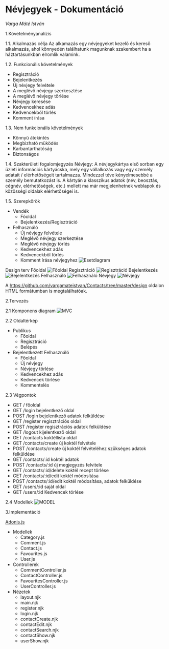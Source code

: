 # Névjegyek - Dokumentáció
*Varga Máté István*

1.Követelményanalízis

1.1.  Alkalmazás célja
  Az alkamazás egy névjegyeket kezelő és kereső alkalmazás, ahol könnyedén találhatunk magunknak szakembert ha a háztartásunkban elromlik valamink.
  
1.2.  Funkcionális követelmények
  - Regisztráció
  - Bejelentkezés
  - Új névjegy felvétele
  - A meglévő névjegy szerkesztése
  - A meglévő névjegy törlése
  - Névjegy keresése
  - Kedvencekhez adás
  - Kedvencekből törlés
  - Komment írása

1.3.  Nem funkcionális követelmények
  - Könnyű átekintés
  - Megbizható müködés
  - Karbantarthatóság
  - Biztonságos
  
1.4.  Szakterületi fogalomjegyzés
  Névjegy: A névjegykártya első sorban egy üzleti információs kártyácska, mely egy vállalkozás vagy egy személy adatait / elérhetőségeit tartalmazza. Mindezzel téve kényelmesebbé a személy bemutatkozást is. A kártyán a klasszikus adatok (név, beosztás, cégnév, elérhetőségek, etc.) mellett ma már megjelenhetnek weblapok és közösségi oldalak elérhetőségei is. 

1.5.  Szerepkörök
  - Vendék
    - Főoldal
    - Bejelentkezés/Regisztráció
  - Felhasználó
    - Új névjegy felvétele
    - Meglévő névjegy szerkeztése
    - Meglévő névjegy törlés
    - Kedvencekhez adás
    - Kedvencekből törlés
    - Komment írása névjegyhez
    ![Esetdiagram](https://github.com/vargamateistvan/Contacts/blob/master/images/esetdiagram.png)

Design terv
Főoldal
![Főoldal](https://github.com/vargamateistvan/Contacts/blob/master/images/main.png)
Regisztráció
![Regisztráció](https://github.com/vargamateistvan/Contacts/blob/master/images/singin.png)
Bejelentkezés
![Bejelentkezés](https://github.com/vargamateistvan/Contacts/blob/master/images/singup.png)
Felhasználó
![Felhasználó](https://github.com/vargamateistvan/Contacts/blob/master/images/user.png)
Névjegy
![Névjegy](https://github.com/vargamateistvan/Contacts/blob/master/images/contact.png)

A https://github.com/vargamateistvan/Contacts/tree/master/design oldalon HTML formátumban is megtalálhatóak.

2.Tervezés

2.1 Komponens diagram
![MVC](https://github.com/vargamateistvan/Contacts/blob/master/images/mvc.png)

2.2 Oldaltérkép
- Publikus
    - Főoldal
    - Regisztráció
    - Belépés
- Bejelentkezett Felhasználó
    - Főoldal
    - Új névjegy
    - Névjegy törlése
    - Kedvencekhez adás
    - Kedvencek törlése
    - Kommentelés

2.3 Végpontok
- GET / főoldal
- GET /login bejelentkező oldal
- POST /login bejelentkező adatok felküldése
- GET /register regisztrációs oldal
- POST /register regisztrációs adatok felküldése
- GET /logout kijelentkező oldal
- GET /contacts koktéllista oldal
- GET /contacts/create új koktél felvétele
- POST /contacts/create új koktél felvételéhez szükséges adatok felküldése
- GET /contacts/:id koktél adatok
- POST /contacts/:id új megjegyzés felvitele
- GET /contacts/:id/delete koktél recept törlése
- GET /contacts/:id/edit koktél módosítása
- POST /contacts/:id/edit koktél módosítása, adatok felküldése
- GET /users/:id saját oldal
- GET /users/:id Kedvencek törlése

2.4 Modellek
![MODEL](https://github.com/vargamateistvan/Contacts/blob/master/images/model.png)

3.Implementáció

[Adonis.js](http://www.adonisjs.com/)

- Modellek
  - Category.js
  - Comment.js
  - Contact.js
  - Favourites.js
  - User.js
- Controllerek
  - CommentController.js
  - ContactController.js
  - FavouritesController.js
  - UserController.js
- Nézetek
  - layout.njk
  - main.njk
  - register.njk
  - login.njk
  - contactCreate.njk
  - contactEdit.njk
  - contactSearch.njk
  - contactShow.njk
  - userShow.njk
  

